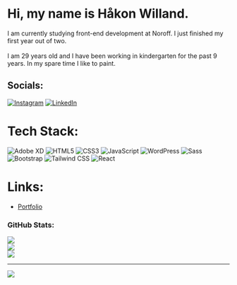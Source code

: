 # Hi, my name is Håkon Willand.
I am currently studying front-end development at Noroff. I just finished my first year out of two.<br><br>I am 29 years old and I have been working in kindergarten for the past 9 years. In my spare time I like to paint.


## Socials:
[![Instagram](https://img.shields.io/badge/Instagram-%23E4405F.svg?logo=Instagram&logoColor=white)](https://instagram.com/BishopWeyland) [![LinkedIn](https://img.shields.io/badge/LinkedIn-%230077B5.svg?logo=linkedin&logoColor=white)](https://linkedin.com/in/håkon-willand-engebretsen-03148a229) 

# Tech Stack:
![Adobe XD](https://img.shields.io/badge/Adobe%20XD-470137?style=for-the-badge&logo=Adobe%20XD&logoColor=#FF61F6)
![HTML5](https://img.shields.io/badge/html5-%23E34F26.svg?style=for-the-badge&logo=html5&logoColor=white)
![CSS3](https://img.shields.io/badge/css3-%231572B6.svg?style=for-the-badge&logo=css3&logoColor=white)
![JavaScript](https://img.shields.io/badge/javascript-%23323330.svg?style=for-the-badge&logo=javascript&logoColor=%23F7DF1E)
![WordPress](https://img.shields.io/badge/WordPress-%23117AC9.svg?style=for-the-badge&logo=WordPress&logoColor=white)
![Sass](https://img.shields.io/badge/Sass-%23CC6699.svg?style=for-the-badge&logo=sass&logoColor=white)
![Bootstrap](https://img.shields.io/badge/Bootstrap-%23563D7C.svg?style=for-the-badge&logo=bootstrap&logoColor=white)
![Tailwind CSS](https://img.shields.io/badge/Tailwind%20CSS-%231a202c.svg?style=for-the-badge&logo=tailwind-css&logoColor=64C4ED)
![React](https://img.shields.io/badge/React-%2361DAFB.svg?style=for-the-badge&logo=react&logoColor=white)


# Links:

- [Portfolio](https://elegant-gecko-c4d465.netlify.app/index.html)

###  GitHub Stats:
![](https://github-readme-stats.vercel.app/api?username=BishopWeyland&theme=dark&hide_border=true&include_all_commits=true&count_private=false)<br/>
![](https://github-readme-streak-stats.herokuapp.com/?user=BishopWeyland&theme=dark&hide_border=true)<br/>
![](https://github-readme-stats.vercel.app/api/top-langs/?username=BishopWeyland&theme=dark&hide_border=true&include_all_commits=true&count_private=false&layout=compact)

---
[![](https://visitcount.itsvg.in/api?id=BishopWeyland&icon=0&color=0)](https://visitcount.itsvg.in)

<!-- Proudly created with GPRM ( https://gprm.itsvg.in ) -->


<!--
**BishopWeyland/BishopWeyland** is a ✨ _special_ ✨ repository because its `README.md` (this file) appears on your GitHub profile.

Here are some ideas to get you started:

- 🔭 I’m currently working on ...
- 🌱 I’m currently learning ...
- 👯 I’m looking to collaborate on ...
- 🤔 I’m looking for help with ...
- 💬 Ask me about ...
- 📫 How to reach me: ...
- 😄 Pronouns: ...
- ⚡ Fun fact: ...
-->
